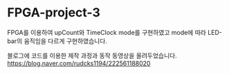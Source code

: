 # FPGA-project-3

FPGA를 이용하여 upCount와 TimeClock mode를 구현하였고 mode에 따라 LED-bar의 움직임을 다르게 구현하였습니다.


블로그에 코드를 이용한 제작 과정과 동작 동영상을 올려두었습니다.
https://blog.naver.com/rudcks1194/222561188020
